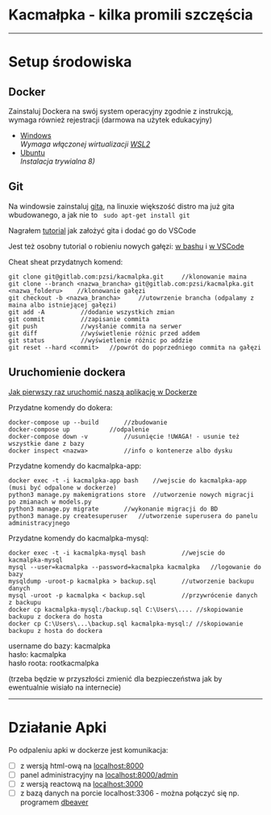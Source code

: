 # Kacmałpka - kilka promili szczęścia

***

# Setup środowiska

## Docker
Zainstaluj Dockera na swój system operacyjny zgodnie z instrukcją, wymaga również rejestracji (darmowa na użytek edukacyjny)
* [Windows](https://docs.docker.com/desktop/install/windows-install/)  
    _Wymaga włączonej wirtualizacji [WSL2](https://learn.microsoft.com/en-us/windows/wsl/install)_  
* [Ubuntu](https://docs.docker.com/engine/install/ubuntu/)  
    _Instalacja trywialna 8\)_


## Git
Na windowsie zainstaluj [gita](https://git-scm.com/download/win), na linuxie większość distro ma już gita wbudowanego, a jak nie to 	``` sudo apt-get install git``` 

Nagrałem [tutorial](https://drive.google.com/file/d/1twfRnFZmbQT2CtzuTbE__B-suiLWTMF8/view?usp=drive_link) jak założyć gita i dodać go do VSCode

Jest też osobny tutorial o robieniu nowych gałęzi: [w bashu](https://drive.google.com/file/d/1C40tE7HFhGVPaRyfyJunMWmXyAKJ2qJP/view?usp=drive_link) i [w VSCode](https://drive.google.com/file/d/1F2xw1u_UAoMan5g-fif-UpohnORq_DaX/view?usp=drive_link)


Cheat sheat przydatnych komend:
```
git clone git@gitlab.com:pzsi/kacmalpka.git		//klonowanie maina
git clone --branch <nazwa_brancha> git@gitlab.com:pzsi/kacmalpka.git <nazwa_folderu>	//klonowanie gałęzi
git checkout -b <nazwa_brancha>		//utowrzenie brancha (odpalamy z maina albo istniejącej gałęzi)
git add -A			//dodanie wszystkich zmian
git commit			//zapisanie commita
git push			//wysłanie commita na serwer
git diff			//wyświetlenie różnic przed addem
git status			//wyświetlenie różnic po addzie
git reset --hard <commit> 	//powrót do poprzedniego commita na gałęzi
```

## Uruchomienie dockera
[Jak pierwszy raz uruchomić naszą aplikację w Dockerze](https://drive.google.com/file/d/1jGPhorSERW9MPZjUTeDRufIyqmM2duqX/view?usp=drive_link)

Przydatne komendy do dokera:
```
docker-compose up --build		//zbudowanie
docker-compose up			//odpalenie
docker-compose down -v			//usunięcie !UWAGA! - usunie też wszystkie dane z bazy
docker inspect <nazwa>			//info o kontenerze albo dysku
```

Przydatne komendy do kacmalpka-app:
```
docker exec -t -i kacmalpka-app bash	//wejscie do kacmalpka-app (musi być odpalone w dockerze)
python3 manage.py makemigrations store	//utworzenie nowych migracji po zmianach w models.py
python3 manage.py migrate		//wykonanie migracji do BD
python3 manage.py createsuperuser	//utworzenie superusera do panelu administracyjnego
```

Przydatne komendy do kacmalpka-mysql:
```
docker exec -t -i kacmalpka-mysql bash			//wejscie do kacmalpka-mysql
mysql --user=kacmalpka --password=kacmalpka kacmalpka	//logowanie do bazy
mysqldump -uroot-p kacmalpka > backup.sql		//utworzenie backupu danych
mysql -uroot -p kacmalpka < backup.sql			//przywrócenie danych z backupu
docker cp kacmalpka-mysql:/backup.sql C:\Users\....	//skopiowanie backupu z dockera do hosta
docker cp C:\Users\...\backup.sql kacmalpka-mysql:/	//skopiowanie backupu z hosta do dockera
```

username do bazy:	kacmalpka  
hasło:				kacmalpka  
hasło roota:		rootkacmalpka

(trzeba będzie w przyszłości zmienić dla bezpieczeństwa jak by ewentualnie wisiało na internecie)

***

# Działanie Apki

Po odpaleniu apki w dockerze jest komunikacja:
- [ ] z wersją html-ową na [localhost:8000](http://localhost:8000)
- [ ] panel administracyjny na [localhost:8000/admin](http://localhost:8000/admin)
- [ ] z wersją reactową na [localhost:3000](http://localhost:3000)
- [ ] z bazą danych na porcie localhost:3306 - można połączyć się np. programem [dbeaver](https://dbeaver.io/)
